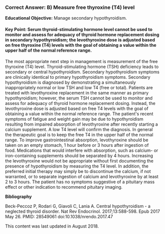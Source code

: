 
### Correct Answer: B) Measure free thyroxine (T4) level 

**Educational Objective:** Manage secondary hypothyroidism.

#### **Key Point:** Serum thyroid-stimulating hormone level cannot be used to monitor and assess for adequacy of thyroid hormone replacement dosing in secondary hypothyroidism; the levothyroxine dose is adjusted based on free thyroxine (T4) levels with the goal of obtaining a value within the upper half of the normal reference range.

The most appropriate next step in management is measurement of the free thyroxine (T4) level. Thyroid-stimulating hormone (TSH) deficiency leads to secondary or central hypothyroidism. Secondary hypothyroidism symptoms are clinically identical to primary hypothyroidism symptoms. Secondary hypothyroidism is diagnosed by demonstrating a simultaneously inappropriately normal or low TSH and low T4 (free or total). Patients are treated with levothyroxine replacement in the same manner as primary hypothyroidism; however, the serum TSH cannot be used to monitor and assess for adequacy of thyroid hormone replacement dosing. Instead, the levothyroxine dose is adjusted based on free T4 levels with the goal of obtaining a value within the normal reference range. The patient's recent symptoms of fatigue and weight gain may be due to hypothyroidism resulting from impaired absorption of levothyroxine after recently starting a calcium supplement. A low T4 level will confirm the diagnosis. In general the therapeutic goal is to keep the free T4 in the upper half of the normal range. To improve gastrointestinal absorption, levothyroxine should be taken on an empty stomach, 1 hour before or 3 hours after ingestion of food. Medications that would interfere with absorption, such as calcium- or iron-containing supplements should be separated by 4 hours.
Increasing the levothyroxine would not be appropriate without first documenting the presence of hypothyroidism by measuring the T4 level. In addition, the preferred initial therapy may simply be to discontinue the calcium, if not warranted, or to separate ingestion of calcium and levothyroxine by at least 2 to 3 hours.
The patient has no symptoms suggestive of a pituitary mass effect or other indication to recommend pituitary imaging.

**Bibliography**

Beck-Peccoz P, Rodari G, Giavoli C, Lania A. Central hypothyroidism - a neglected thyroid disorder. Nat Rev Endocrinol. 2017;13:588-598. Epub 2017 May 26. PMID: 28549061 doi:10.1038/nrendo.2017.47

This content was last updated in August 2018.
